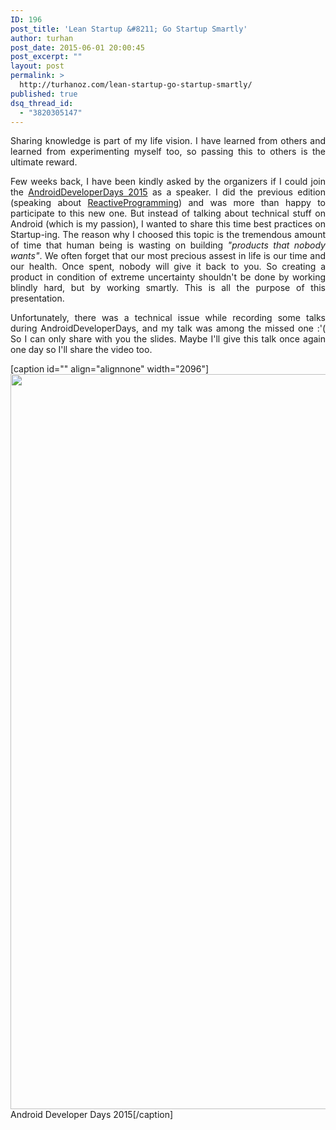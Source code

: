 ```yaml
---
ID: 196
post_title: 'Lean Startup &#8211; Go Startup Smartly'
author: turhan
post_date: 2015-06-01 20:00:45
post_excerpt: ""
layout: post
permalink: >
  http://turhanoz.com/lean-startup-go-startup-smartly/
published: true
dsq_thread_id:
  - "3820305147"
---
```

<p style="text-align: justify;">Sharing knowledge is part of my life vision. I have learned from others and learned from experimenting myself too, so passing this to others is the ultimate reward.</p>
<p style="text-align: justify;">Few weeks back, I have been kindly asked by the organizers if I could join the <a href="http://www.androiddeveloperdays.com/">AndroidDeveloperDays 2015</a> as a speaker. I did the previous edition (speaking about <a href="http://turhanoz.com/introduction-to-reactive-programming-on-android/">ReactiveProgramming</a>) and was more than happy to participate to this new one. But instead of talking about technical stuff on Android (which is my passion), I wanted to share this time best practices on Startup-ing. The reason why I choosed this topic is the tremendous amount of time that human being is wasting on building <em>"products that nobody wants"</em>. We often forget that our most precious assest in life is our time and our health. Once spent, nobody will give it back to you. So creating a product in condition of extreme uncertainty shouldn't be done by working blindly hard, but by working smartly. This is all the purpose of this presentation.</p>
<p style="text-align: justify;">Unfortunately, there was a technical issue while recording some talks during AndroidDeveloperDays, and my talk was among the missed one :'( So I can only share with you the slides.
Maybe I'll give this talk once again one day so I'll share the video too.</p>
<script class="speakerdeck-embed" src="//speakerdeck.com/assets/embed.js" async="" data-id="00d8db09d3be4bfd90a51d88c5649c88" data-ratio="1.77777777777778"></script>

[caption id="" align="alignnone" width="2096"]<img class="" src="https://lh6.googleusercontent.com/-__YClBxdKlQ/VVL6b87Fy3I/AAAAAAABnkU/oVT6SBaciuI/w2096-h1176-no/_DSC2139.JPG" alt="" width="2096" height="1176" /> Android Developer Days 2015[/caption]